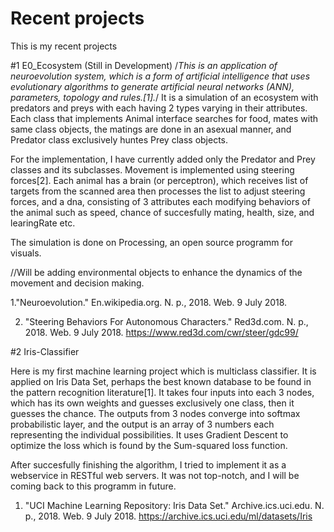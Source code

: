 # Recent projects
This is my recent projects

#1 E0_Ecosystem
(Still in Development)
/*This is an application of neuroevolution system, which is a form of artificial intelligence that uses evolutionary algorithms to generate artificial neural networks (ANN), parameters, topology and rules.[1].*/ It is a simulation of an ecosystem with predators and preys with each having 2 types varying in their attributes. Each class that implements Animal interface searches for food, mates with same class objects, the matings are done in an asexual manner, and Predator class exclusively huntes Prey class objects. 

  For the implementation, I have currently added only the Predator and Prey classes and its subclasses. Movement is implemented using steering forces[2]. Each animal has a brain (or perceptron), which receives list of targets from the scanned area then processes the list to adjust steering forces, and a dna, consisting of 3 attributes each modifying behaviors of the animal such as speed, chance of succesfully mating, health, size, and learingRate etc. 
  
  The simulation is done on Processing, an open source programm for visuals.
  
//Will be adding environmental objects to enhance the dynamics of the movement and decision making.


1."Neuroevolution." En.wikipedia.org. N. p., 2018. Web. 9 July 2018.

2. "Steering Behaviors For Autonomous Characters." Red3d.com. N. p., 2018. Web. 9 July 2018. https://www.red3d.com/cwr/steer/gdc99/

#2 Iris-Classifier

Here is my first machine learning project which is multiclass classifier. It is applied on Iris Data Set, perhaps the best known database to be found in the pattern recognition literature[1]. It takes four inputs into each 3 nodes, which has its own weights and guesses exclusively one class, then it guesses the chance. The outputs from 3 nodes converge into softmax probabilistic layer, and the output is an array of 3 numbers each representing the individual possibilities. It uses Gradient Descent to optimize the loss which is found by the Sum-squared loss function. 

  After succesfully finishing the algorithm, I tried to implement it as a webservice in RESTful web servers. It was not top-notch, and I will be coming back to this programm in future.

1. "UCI Machine Learning Repository: Iris Data Set." Archive.ics.uci.edu. N. p., 2018. Web. 9 July 2018. https://archive.ics.uci.edu/ml/datasets/Iris

